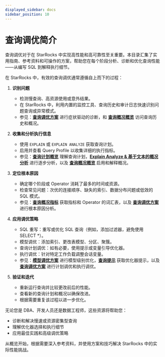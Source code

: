 ```yaml
---
displayed_sidebar: docs
sidebar_position: 10
---
```


# 查询调优简介

查询调优对于在 StarRocks 中实现高性能和高可靠性至关重要。本目录汇集了实用指南、参考资料和可操作的方案，帮助您在每个阶段分析、诊断和优化查询性能——从编写 SQL 到解释执行细节。

在 StarRocks 中，有效的查询调优通常遵循自上而下的过程：

1. **识别问题**  
   - 检测慢查询、高资源使用或意外结果。  
   - 在 StarRocks 中，利用内置的监控工具、查询历史和审计日志快速识别问题查询或异常模式。  
   - 参见：**[查询调优方案](./query_profile_tuning_recipes.md)** 进行症状驱动的诊断，和 **[查询概况概览](./query_profile_overview.md)** 访问查询历史和概况。

2. **收集和分析执行信息**  
   - 使用 `EXPLAIN` 或 `EXPLAIN ANALYZE` 获取查询计划。  
   - 启用并查看 Query Profile 以收集详细的执行指标。  
   - 参见：**[查询计划概览](./query_planning.md)** 理解查询计划，**[Explain Analyze & 基于文本的概况分析](./query_profile_text_based_analysis.md)** 进行逐步分析，以及 **[查询概况概览](./query_profile_overview.md)** 启用和解释概况。

3. **定位根本原因**  
   - 确定哪个阶段或 Operator 消耗了最多的时间或资源。  
   - 检查常见问题：次优的连接顺序、缺失的索引、数据分布问题或低效的 SQL 模式。  
   - 参见：**[查询概况指标](./query_profile_operator_metrics.md)** 获取指标和 Operator 的词汇表，以及 **[查询调优方案](./query_profile_tuning_recipes.md)** 进行根本原因分析。

4. **应用调优策略**  
   - SQL 重写：重写或优化 SQL 查询（例如，添加过滤器，避免使用 SELECT *）。  
   - 模型调优：添加索引、更改表模型、分区、聚簇。  
   - 查询计划调优：如有必要，使用提示或变量引导优化器。  
   - 执行调优：针对特定工作负载调整会话变量。  
   - 参见：**[模型调优方案](./schema_tuning.md)** 进行模型级别优化，**[查询提示](./query_hint.md)** 获取优化器提示，以及 **[查询调优方案](./query_profile_tuning_recipes.md)** 进行计划调优和执行调优。

5. **验证和迭代**  
   - 重新运行查询并比较更改前后的性能。  
   - 查看新的查询计划和概况以确保改进。  
   - 根据需要重复该过程以进一步优化。

无论您是 DBA、开发人员还是数据工程师，这些资源将帮助您：
- 诊断和解决慢速或资源密集型查询
- 理解优化器选择和执行细节
- 应用最佳实践和高级调优策略

从概览开始，根据需要深入参考资料，并使用方案和技巧解决 StarRocks 中的实际性能挑战。